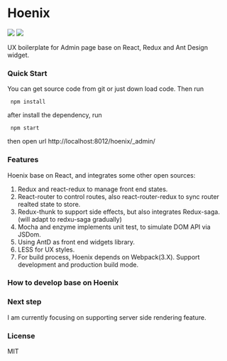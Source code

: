 # Hoenix
![](https://img.shields.io/badge/license-MIT-000000.svg) ![](https://img.shields.io/badge/release-0.2-green.svg)

UX boilerplate for Admin page base on React, Redux and Ant Design widget.


### Quick Start
You can get source code from git or just down load code. Then run

````
 npm install
````
 after install the dependency, run 

````
 npm start
````
then open url http://localhost:8012/hoenix/_admin/

### Features
Hoenix base on React, and integrates some other open sources: 
1. Redux and react-redux to manage front end states. 
2. React-router to control routes, also react-router-redux to sync router realted state to store.
3. Redux-thunk to support side effects, but also integrates Redux-saga.(will adapt to redxu-saga gradually)
4. Mocha and enzyme implements unit test, to simulate DOM API via JSDom.
5. Using AntD as front end widgets library.
6. LESS for UX styles.
7. For build process, Hoenix depends on Webpack(3.X). Support development and production build mode.

### How to develop base on Hoenix


### Next step
I am currently focusing on supporting server side rendering feature.

### License
MIT

